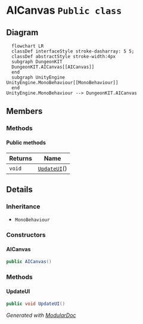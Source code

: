 # AICanvas `Public class`

## Diagram
```mermaid
  flowchart LR
  classDef interfaceStyle stroke-dasharray: 5 5;
  classDef abstractStyle stroke-width:4px
  subgraph DungeonKIT
  DungeonKIT.AICanvas[[AICanvas]]
  end
  subgraph UnityEngine
UnityEngine.MonoBehaviour[[MonoBehaviour]]
  end
UnityEngine.MonoBehaviour --> DungeonKIT.AICanvas
```

## Members
### Methods
#### Public  methods
| Returns | Name |
| --- | --- |
| `void` | [`UpdateUI`](#updateui)() |

## Details
### Inheritance
 - `MonoBehaviour`

### Constructors
#### AICanvas
```csharp
public AICanvas()
```

### Methods
#### UpdateUI
```csharp
public void UpdateUI()
```

*Generated with* [*ModularDoc*](https://github.com/hailstorm75/ModularDoc)
